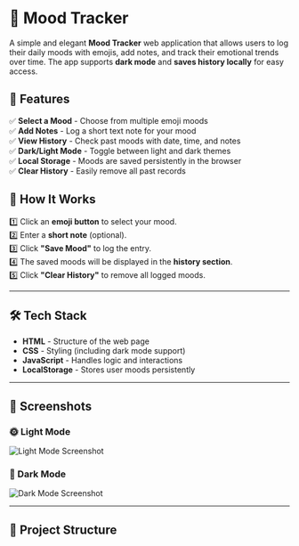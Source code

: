 # 🌟 Mood Tracker  

A simple and elegant **Mood Tracker** web application that allows users to log their daily moods with emojis, add notes, and track their emotional trends over time. The app supports **dark mode** and **saves history locally** for easy access.

## 🚀 Features  

✅ **Select a Mood** - Choose from multiple emoji moods  
✅ **Add Notes** - Log a short text note for your mood  
✅ **View History** - Check past moods with date, time, and notes  
✅ **Dark/Light Mode** - Toggle between light and dark themes  
✅ **Local Storage** - Moods are saved persistently in the browser  
✅ **Clear History** - Easily remove all past records  

## 🎯 How It Works  

1️⃣ Click an **emoji button** to select your mood.  
2️⃣ Enter a **short note** (optional).  
3️⃣ Click **"Save Mood"** to log the entry.  
4️⃣ The saved moods will be displayed in the **history section**.  
5️⃣ Click **"Clear History"** to remove all logged moods.  

---

## 🛠 Tech Stack  

- **HTML** - Structure of the web page  
- **CSS** - Styling (including dark mode support)  
- **JavaScript** - Handles logic and interactions  
- **LocalStorage** - Stores user moods persistently  

---

## 📸 Screenshots  

### 🌞 Light Mode  
![Light Mode Screenshot](link-to-image-light-mode)  

### 🌙 Dark Mode  
![Dark Mode Screenshot](link-to-image-dark-mode)  

---

## 📂 Project Structure  

